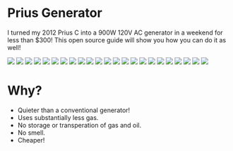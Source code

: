 # Prius Generator

I turned my 2012 Prius C into a 900W 120V AC generator in a weekend for less than $300! This open source guide will show you how you can do it as well!

![](https://github.com/ramaboo/prius-generator/blob/master/images/0001.jpg)
![](https://github.com/ramaboo/prius-generator/blob/master/images/0002.jpg)
![](https://github.com/ramaboo/prius-generator/blob/master/images/0003.jpg)
![](https://github.com/ramaboo/prius-generator/blob/master/images/0004.jpg)
![](https://github.com/ramaboo/prius-generator/blob/master/images/0005.jpg)
![](https://github.com/ramaboo/prius-generator/blob/master/images/0006.jpg)
![](https://github.com/ramaboo/prius-generator/blob/master/images/0007.jpg)
![](https://github.com/ramaboo/prius-generator/blob/master/images/0008.jpg)
![](https://github.com/ramaboo/prius-generator/blob/master/images/0009.jpg)
![](https://github.com/ramaboo/prius-generator/blob/master/images/0010.jpg)
![](https://github.com/ramaboo/prius-generator/blob/master/images/0011.jpg)
![](https://github.com/ramaboo/prius-generator/blob/master/images/0012.jpg)
![](https://github.com/ramaboo/prius-generator/blob/master/images/0013.jpg)
![](https://github.com/ramaboo/prius-generator/blob/master/images/0014.jpg)
![](https://github.com/ramaboo/prius-generator/blob/master/images/0015.jpg)
![](https://github.com/ramaboo/prius-generator/blob/master/images/0016.jpg)
![](https://github.com/ramaboo/prius-generator/blob/master/images/0017.jpg)
![](https://github.com/ramaboo/prius-generator/blob/master/images/0018.jpg)
![](https://github.com/ramaboo/prius-generator/blob/master/images/0019.jpg)
![](https://github.com/ramaboo/prius-generator/blob/master/images/0020.jpg)
![](https://github.com/ramaboo/prius-generator/blob/master/images/0021.jpg)
![](https://github.com/ramaboo/prius-generator/blob/master/images/0022.jpg)
![](https://github.com/ramaboo/prius-generator/blob/master/images/0023.jpg)

# Why?

- Quieter than a conventional generator!
- Uses substantially less gas.
- No storage or transperation of gas and oil.
- No smell.
- Cheaper!
